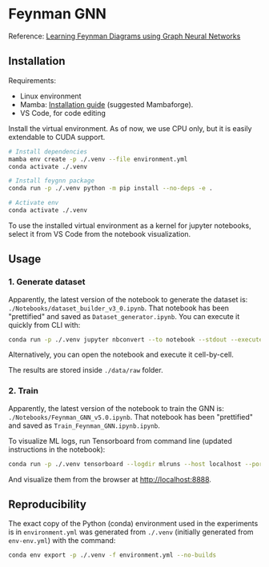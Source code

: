 # Feynman GNN

Reference: [Learning Feynman Diagrams using Graph Neural Networks](https://arxiv.org/pdf/2211.15348.pdf)

## Installation

Requirements:

- Linux environment
- Mamba: [Installation guide](https://mamba.readthedocs.io/en/latest/installation.html) (suggested Mambaforge).
- VS Code, for code editing

Install the virtual environment. As of now, we use CPU only, but it is easily extendable to CUDA support.

```bash
# Install dependencies
mamba env create -p ./.venv --file environment.yml
conda activate ./.venv

# Install feygnn package
conda run -p ./.venv python -m pip install --no-deps -e .

# Activate env
conda activate ./.venv
```

To use the installed virtual environment as a kernel for jupyter notebooks, select it from VS Code from the
notebook visualization.

## Usage

### 1. Generate dataset

Apparently, the latest version of the notebook to generate the dataset is: `./Notebooks/dataset_builder_v3_0.ipynb`.
That notebook has been "prettified" and saved as `Dataset_generator.ipynb`. You can execute it quickly from CLI with:

```bash
conda run -p ./.venv jupyter nbconvert --to notebook --stdout --execute Dataset_generator.ipynb
```

Alternatively, you can open the notebook and execute it cell-by-cell.

The results are stored inside `./data/raw` folder.

### 2. Train

Apparently, the latest version of the notebook to train the GNN is: `./Notebooks/Feynman_GNN_v5.0.ipynb`.
That notebook has been "prettified" and saved as `Train_Feynman_GNN.ipynb.ipynb`.

To visualize ML logs, run Tensorboard from command line (updated instructions in the notebook):

```bash
conda run -p ./.venv tensorboard --logdir mlruns --host localhost --port 8888
```

And visualize them from the browser at [http://localhost:8888](http://localhost:8888).

## Reproducibility

The exact copy of the Python (conda) environment used in the experiments is in `environment.yml` was
generated from `./.venv` (initially generated from `env-env.yml`) with the command:

```bash
conda env export -p ./.venv -f environment.yml --no-builds
```
